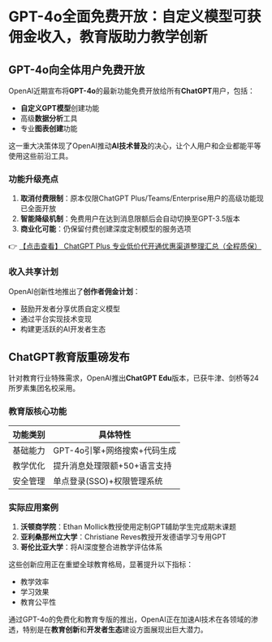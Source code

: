 # GPT-4o全面免费开放：自定义模型可获佣金收入，教育版助力教学创新

## GPT-4o向全体用户免费开放

OpenAI近期宣布将**GPT-4o**的最新功能免费开放给所有**ChatGPT**用户，包括：

- **自定义GPT模型**创建功能
- 高级**数据分析**工具
- 专业**图表创建**功能

这一重大决策体现了OpenAI推动**AI技术普及**的决心，让个人用户和企业都能平等使用这些前沿工具。

### 功能升级亮点

1. **取消付费限制**：原本仅限ChatGPT Plus/Teams/Enterprise用户的高级功能现已全面开放
2. **智能降级机制**：免费用户在达到消息限额后会自动切换至GPT-3.5版本
3. **商业化可能**：仍保留付费创建深度定制模型的服务选项

👉 [【点击查看】 ChatGPT Plus 专业低价代开通优惠渠道整理汇总（全程质保）](https://bit.ly/DaiKai)

### 收入共享计划

OpenAI创新性地推出了**创作者佣金计划**：
- 鼓励开发者分享优质自定义模型
- 通过平台实现技术变现
- 构建更活跃的AI开发者生态

## ChatGPT教育版重磅发布

针对教育行业特殊需求，OpenAI推出**ChatGPT Edu**版本，已获牛津、剑桥等24所罗素集团名校采用。

### 教育版核心功能

| 功能类别 | 具体特性 |
|---------|---------|
| 基础能力 | GPT-4o引擎+网络搜索+代码生成 |
| 教学优化 | 提升消息处理限额+50+语言支持 |
| 安全管理 | 单点登录(SSO)+权限管理系统 |

### 实际应用案例

1. **沃顿商学院**：Ethan Mollick教授使用定制GPT辅助学生完成期末课题
2. **亚利桑那州立大学**：Christiane Reves教授开发德语学习专用GPT
3. **哥伦比亚大学**：将AI深度整合进教学评估体系

这些创新应用正在重塑全球教育格局，显著提升以下指标：
- 教学效率
- 学习效果
- 教育公平性

通过GPT-4o的免费化和教育专版的推出，OpenAI正在加速AI技术在各领域的渗透，特别是在**教育创新**和**开发者生态**建设方面展现出巨大潜力。